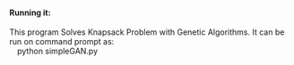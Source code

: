 #### Running it:
This program Solves Knapsack Problem with Genetic Algorithms.
It can be run on command prompt as:  
&emsp;python simpleGAN.py
